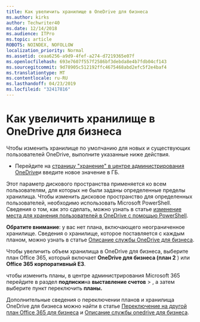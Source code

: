 ```yaml
---
title: Как увеличить хранилище в OneDrive для бизнеса
ms.author: kirks
author: Techwriter40
ms.date: 12/14/2018
ms.audience: ITPro
ms.topic: article
ROBOTS: NOINDEX, NOFOLLOW
localization_priority: Normal
ms.assetid: ceaa6256-a9d9-4fef-a274-d7219365e07f
ms.openlocfilehash: 693e7607f557f2586bf3debda8e4b7fdb04cf143
ms.sourcegitcommit: 9d78905c512192ffc4675468abd2efc5f2e4baf4
ms.translationtype: MT
ms.contentlocale: ru-RU
ms.lasthandoff: 04/23/2019
ms.locfileid: "32417816"
---
```

# <a name="how-to-increase-storage-in-onedrive-for-business"></a>Как увеличить хранилище в OneDrive для бизнеса

Чтобы изменить хранилище по умолчанию для новых и существующих пользователей OneDrive, выполните указанные ниже действия.
  
- Перейдите на [страницу "хранение" в центре администрирования OneDrive](https://admin.onedrive.com/?v=StorageSettings)и введите новое значение в ГБ.
    
Этот параметр дискового пространства применяется ко всем пользователям, для которых не были заданы определенные пределы хранилища. Чтобы изменить дисковое пространство для определенных пользователей, необходимо использовать Microsoft PowerShell. Сведения о том, как это сделать, можно узнать в статье [изменение места для хранения пользователей в OneDrive с помощью PowerShell](https://go.microsoft.com/fwlink/?linkid=866402). 
  
 **Обратите внимание**: у вас нет плана, включающего неограниченное хранилище. Сведения о хранилище, которое поставляется с каждым планом, можно узнать в статье [Описание службы OneDrive для бизнеса](https://go.microsoft.com/fwlink/p/?LinkID=826071).
  
Чтобы увеличить объем хранилища в OneDrive для бизнеса, выберите план Office 365, который включает **OneDrive для бизнеса (план 2** ) или **Office 365 корпоративный E3**. 
  
чтобы изменить планы, в центре администрирования Microsoft 365 перейдите в раздел **подписки**на **выставление счетов** \> , а затем выберите пункт переключить **планы.**
  
Дополнительные сведения о переключении планов и хранилища OneDrive для бизнеса можно найти в статье [Переключение на другой план Office 365 для бизнеса](https://go.microsoft.com/fwlink/?LinkId=2031117) и [Описание службы onedrive для бизнеса](https://go.microsoft.com/fwlink/?LinkId-2031122).
  

